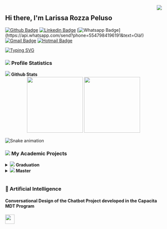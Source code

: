  <img align="right" src="https://visitor-badge.laobi.icu/badge?page_id=larissapeluso.visitor-badgee&color=green&style=flat-square">

## Hi there, I'm Larissa Rozza Peluso

[![Github Badge](https://img.shields.io/badge/-Github-000?style=flat-square&logo=Github&logoColor=white&link=https://github.com/larissapeluso)](https://github.com/larissapeluso)
[![Linkedin Badge](https://img.shields.io/badge/-LinkedIn-blue?style=flat-square&logo=Linkedin&logoColor=white&link=https://www.linkedin.com/in/larissa-rozza-peluso/)](https://www.linkedin.com/in/larissa-rozza-peluso/)
[![Whatsapp Badge](https://img.shields.io/badge/-Whatsapp-4CA143?style=flat-square&labelColor=4CA143&logo=whatsapp&logoColor=white&link=https://api.whatsapp.com/send?phone=5547984196191&text=Olá!)](https://api.whatsapp.com/send?phone=5547984196191&text=Olá!)
[![Gmail Badge](https://img.shields.io/badge/-Gmail-c14438?style=flat-square&logo=Gmail&logoColor=white&link=mailto:larissarozza@gmail.com)](mailto:larissarozza@gmail.com)
[![Hotmail Badge](https://img.shields.io/badge/-Hotmail-0078D4?style=flat-square&logo=microsoft-outlook&logoColor=white&link=mailto:larissa.rozza1993@hotmail.com)](mailto:larissa.rozza1993@hotmail.com)

<!-- <img src="https://user-images.githubusercontent.com/12896018/147711344-0b319afa-ac61-4a8b-a321-f14f1add0635.gif" align="right" width="150px">
 -->
 
<p align="left">
  <a href="https://readme-typing-svg.herokuapp.com?color=DC143C&lines=Bachelor+in+Information+Systems;Developer+Chatbots+ALTU;Computer+Science+Student)]></a>
</p>
           
[![Typing SVG](https://readme-typing-svg.herokuapp.com?color=DC143C&lines=Bachelor+in+Information+Systems;Developer+Chatbots+ALTU;Computer+Science+Student)](https://git.io/typing-svg)
           
### <a href="#"><img src="https://img.icons8.com/color/50/000000/futures--v2.png"/></a> Profile Statistics  
                                                                                 
<summary><b>  <a href="#"><img src="https://img.icons8.com/ios/50/000000/github--v2.png"/></a> Github Stats</b></summary>							 
<div align="center">
  <img height="180em" src="https://github-readme-stats.vercel.app/api?username=larissapeluso&show_icons=true&count_private=true&theme=radical&hide_border=true&show_icons=true&custom_title=Larissa%20Rozza%20Peluso's%20Github%20Stats"/>
  <img height="180em" src="https://github-readme-stats.vercel.app/api/top-langs/?username=larissapeluso&langs_count=7&theme=radical"/>
  <br/>
</div>

![Snake animation](https://github.com/larissapeluso/larissapeluso/blob/output/github-contribution-grid-snake.svg)

### <a href="#"><img src="https://img.icons8.com/ios/24/000000/code.png"/></a> My Academic Projects
<details>
  <summary><b> <a href="#"><img src="https://img.icons8.com/ios-filled/24/000000/university.png"/></a> Graduation</b></summary>
  <table>
    <thead align="center">
      <tr border: none;>
	       <td><b><a href="#"></a>Projects</b></td>
        <td><b><a href="#"></a>Repositories</b></td>
      </tr>
    </thead>
    <tbody>
      <tr>
      	 <td><a href="https://github.com/larissapeluso/robotics-for-the-study-of-algorithms"><b>TCC</b></a></td>
      	 <td><a href="https://github.com/larissapeluso/robotics-for-the-study-of-algorithms"><img src="https://github-readme-stats.vercel.app/api/pin/?username=larissapeluso&repo=robotics-for-the-study-of-algorithms&icon_color=79ff97&text_color=FFC0CB&bg_color=90001F"/></td>
      </tr>
      <!--
      <tr>
        <td><a href="https://github.com/larissapeluso/sample-phonegap-audio"><b>Programação para Dispositivos Móveis</b></a></td>
      	 <td><a href="https://github.com/larissapeluso/sample-phonegap-audio"><img src="https://github-readme-stats.vercel.app/api/pin/?username=larissapeluso&repo=sample-phonegap-audio&icon_color=79ff97&text_color=FFC0CB&bg_color=90001F"/></td>
      </tr>
      -->
    </tbody>
  </table>
  <br />
</details>

<details>
  <summary><b> <a href="#"><img src="https://img.icons8.com/ios-filled/24/000000/student-female.png"/></a> Master</b></summary>
  <table>
    <thead align="center">
      <tr border: none;>
	       <td><b><a href="#"></a>Projects</b></td>
        <td><b><a href="#"></a>Repositories</b></td>
      </tr>
    </thead>
    <tbody>
      <tr>
      	 <td><a href="https://github.com/larissapeluso/dissertacao"><b>Dissertação</b></a></td>
      	 <td><a href="https://github.com/larissapeluso/dissertacao"><img src="https://github-readme-stats.vercel.app/api/pin/?username=larissapeluso&repo=dissertacao&icon_color=79ff97&text_color=FFC0CB&bg_color=90001F"/></td>
      </tr>
    </tbody>
  </table>
  <br />
</details>

<br/>

### 🤖 Artificial Intelligence

#### Conversational Design of the Chatbot Project developed in the Capacita MDT Program
<p>
  <a href="https://miro.com/app/board/o9J_lXYOAhc=/?invite_link_id=569581883249">
    <img
      height="30"
      src="https://lanum.com.br/images/logos/miro.svg"
    />
  </a>
</p>

<br/>

<!--
**larissapeluso/larissapeluso** is a ✨ _special_ ✨ repository because its `README.md` (this file) appears on your GitHub profile.

Here are some ideas to get you started:

- 🔭 I’m currently working on ...
- 🌱 I’m currently learning ...
- 👯 I’m looking to collaborate on ...
- 🤔 I’m looking for help with ...
- 💬 Ask me about ...
- 📫 How to reach me: ...
- 😄 Pronouns: ...
- ⚡ Fun fact: ...
-->
